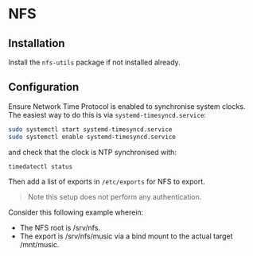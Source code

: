 # NFS

## Installation

Install the `nfs-utils` package if not installed already.

## Configuration

Ensure Network Time Protocol is enabled to synchronise system clocks. The easiest way to do this is
via `systemd-timesyncd.service`:

```sh
sudo systemctl start systemd-timesyncd.service
sudo systemctl enable systemd-timesyncd.service
```

and check that the clock is NTP synchronised with:

```sh
timedatectl status
```

Then add a list of exports in `/etc/exports` for NFS to export.

> Note this setup does not perform any authentication.

Consider this following example wherein:

- The NFS root is /srv/nfs.
- The export is /srv/nfs/music via a bind mount to the actual target /mnt/music.
